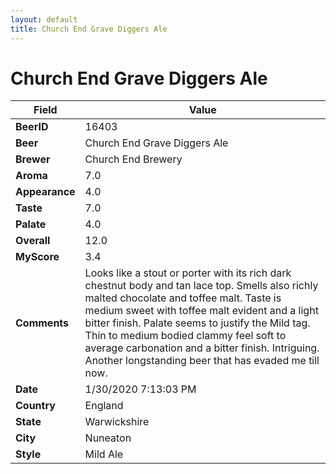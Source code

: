 ```yaml
---
layout: default
title: Church End Grave Diggers Ale
---
```


# Church End Grave Diggers Ale

| Field         | Value     |
|---------------|-----------|
| **BeerID** | 16403 |
| **Beer** | Church End Grave Diggers Ale |
| **Brewer** | Church End Brewery |
| **Aroma** | 7.0 |
| **Appearance** | 4.0 |
| **Taste** | 7.0 |
| **Palate** | 4.0 |
| **Overall** | 12.0 |
| **MyScore** | 3.4 |
| **Comments** | Looks like a stout or porter with its rich dark chestnut body and tan lace top. Smells also richly malted chocolate and toffee malt. Taste is medium sweet with toffee malt evident and a light bitter finish. Palate seems to justify the Mild tag. Thin to medium bodied clammy feel soft to average carbonation and a bitter finish. Intriguing. Another longstanding beer that has evaded me till now. |
| **Date** | 1/30/2020 7:13:03 PM |
| **Country** | England |
| **State** | Warwickshire |
| **City** | Nuneaton |
| **Style** | Mild Ale |
